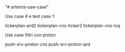 "# artemis-use-case" 

Use case 4 e test case 1:

tickerplan-prd2
tickerplan-cns-ticker2
tickerplan-cns-lvq

Use case filtri con proton

push-srv-proton-cns
push-srv-proton-prd

